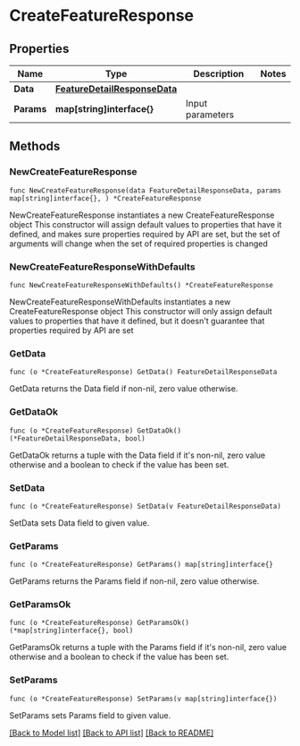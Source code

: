 # CreateFeatureResponse

## Properties

Name | Type | Description | Notes
------------ | ------------- | ------------- | -------------
**Data** | [**FeatureDetailResponseData**](FeatureDetailResponseData.md) |  | 
**Params** | **map[string]interface{}** | Input parameters | 

## Methods

### NewCreateFeatureResponse

`func NewCreateFeatureResponse(data FeatureDetailResponseData, params map[string]interface{}, ) *CreateFeatureResponse`

NewCreateFeatureResponse instantiates a new CreateFeatureResponse object
This constructor will assign default values to properties that have it defined,
and makes sure properties required by API are set, but the set of arguments
will change when the set of required properties is changed

### NewCreateFeatureResponseWithDefaults

`func NewCreateFeatureResponseWithDefaults() *CreateFeatureResponse`

NewCreateFeatureResponseWithDefaults instantiates a new CreateFeatureResponse object
This constructor will only assign default values to properties that have it defined,
but it doesn't guarantee that properties required by API are set

### GetData

`func (o *CreateFeatureResponse) GetData() FeatureDetailResponseData`

GetData returns the Data field if non-nil, zero value otherwise.

### GetDataOk

`func (o *CreateFeatureResponse) GetDataOk() (*FeatureDetailResponseData, bool)`

GetDataOk returns a tuple with the Data field if it's non-nil, zero value otherwise
and a boolean to check if the value has been set.

### SetData

`func (o *CreateFeatureResponse) SetData(v FeatureDetailResponseData)`

SetData sets Data field to given value.


### GetParams

`func (o *CreateFeatureResponse) GetParams() map[string]interface{}`

GetParams returns the Params field if non-nil, zero value otherwise.

### GetParamsOk

`func (o *CreateFeatureResponse) GetParamsOk() (*map[string]interface{}, bool)`

GetParamsOk returns a tuple with the Params field if it's non-nil, zero value otherwise
and a boolean to check if the value has been set.

### SetParams

`func (o *CreateFeatureResponse) SetParams(v map[string]interface{})`

SetParams sets Params field to given value.



[[Back to Model list]](../README.md#documentation-for-models) [[Back to API list]](../README.md#documentation-for-api-endpoints) [[Back to README]](../README.md)


